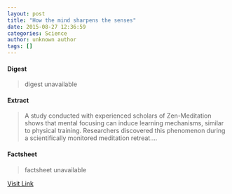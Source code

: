 ```yaml
---
layout: post
title: "How the mind sharpens the senses"
date: 2015-08-27 12:36:59
categories: Science
author: unknown author
tags: []
---
```



#### Digest
>digest unavailable

#### Extract
>A study conducted with experienced scholars of Zen-Meditation shows that mental focusing can induce learning mechanisms, similar to physical training. Researchers discovered this phenomenon during a scientifically monitored meditation retreat....

#### Factsheet
>factsheet unavailable

[Visit Link](http://www.sciencedaily.com/releases/2015/08/150827083659.htm)


